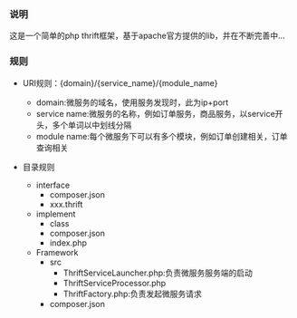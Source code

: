 ### 说明

这是一个简单的php thrift框架，基于apache官方提供的lib，并在不断完善中...

### 规则

- URI规则：{domain}/{service_name}/{module_name}
    - domain:微服务的域名，使用服务发现时，此为ip+port
    - service name:微服务的名称，例如订单服务，商品服务，以service开头，多个单词以中划线分隔
    - module name:每个微服务下可以有多个模块，例如订单创建相关，订单查询相关
    
- 目录规则
    - interface
        - composer.json
        - xxx.thrift    
    - implement
        - class
        - composer.json
        - index.php
    - Framework
        - src
            - ThriftServiceLauncher.php:负责微服务服务端的启动
            - ThriftServiceProcessor.php
            - ThriftFactory.php:负责发起微服务请求
        - composer.json
